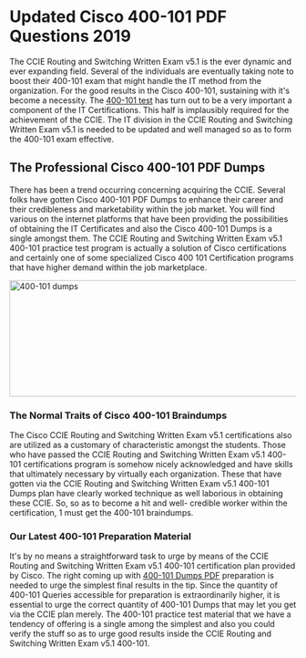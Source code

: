 <h1><strong>Updated Cisco 400-101 PDF Questions 2019</strong></h1>
<p>The CCIE Routing and Switching Written Exam v5.1 is the ever dynamic and ever expanding field. Several of the individuals are eventually taking note to boost their 400-101 exam that might handle the IT method from the organization. For the good results in the Cisco 400-101, sustaining with it's become a necessity. The <a href="https://www.securedumps.com/400-101-cheat-sheet.html">400-101 test</a> has turn out to be a very important a component of the IT Certifications. This half is implausibly required for the achievement of the CCIE. The IT division in the CCIE Routing and Switching Written Exam v5.1 is needed to be updated and well managed so as to form the 400-101 exam effective.</p>
<h2><strong>The Professional Cisco 400-101 PDF Dumps</strong></h2>
<p>There has been a trend occurring concerning acquiring the CCIE. Several folks have gotten Cisco 400-101 PDF Dumps to enhance their career and their credibleness and marketability within the job market. You will find various on the internet platforms that have been providing the possibilities of obtaining the IT Certificates and also the Cisco 400-101 Dumps is a single amongst them. The CCIE Routing and Switching Written Exam v5.1 400-101 practice test program is actually a solution of Cisco certifications and certainly one of some specialized Cisco 400 101 Certification programs that have higher demand within the job marketplace.</p>
<p><a href="https://www.securedumps.com/400-101-cheat-sheet.html"><img src="https://i.imgur.com/LkNlujf.jpg" alt="400-101 dumps" width="550" height="204" /></a></p>
<h3><strong>The Normal Traits of Cisco 400-101 Braindumps</strong></h3>
<p>The Cisco CCIE Routing and Switching Written Exam v5.1 certifications also are utilized as a customary of characteristic amongst the students. Those who have passed the CCIE Routing and Switching Written Exam v5.1 400-101 certifications program is somehow nicely acknowledged and have skills that ultimately necessary by virtually each organization. These that have gotten via the CCIE Routing and Switching Written Exam v5.1 400-101 Dumps plan have clearly worked technique as well laborious in obtaining these CCIE. So, so as to become a hit and well- credible worker within the certification, 1 must get the 400-101 braindumps.</p>
<h3><strong>Our Latest 400-101 Preparation Material</strong></h3>
<p>It's by no means a straightforward task to urge by means of the CCIE Routing and Switching Written Exam v5.1 400-101 certification plan provided by Cisco. The right coming up with <a href="https://www.securedumps.com/400-101-cheat-sheet.html">400-101 Dumps PDF</a> preparation is needed to urge the simplest final results in the tip. Since the quantity of 400-101 Queries accessible for preparation is extraordinarily higher, it is essential to urge the correct quantity of 400-101 Dumps that may let you get via the CCIE plan merely. The 400-101 practice test material that we have a tendency of offering is a single among the simplest and also you could verify the stuff so as to urge good results inside the CCIE Routing and Switching Written Exam v5.1 400-101.</p>
